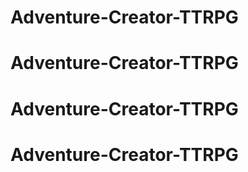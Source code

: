 # Adventure-Creator-TTRPG
# Adventure-Creator-TTRPG
# Adventure-Creator-TTRPG
# Adventure-Creator-TTRPG
